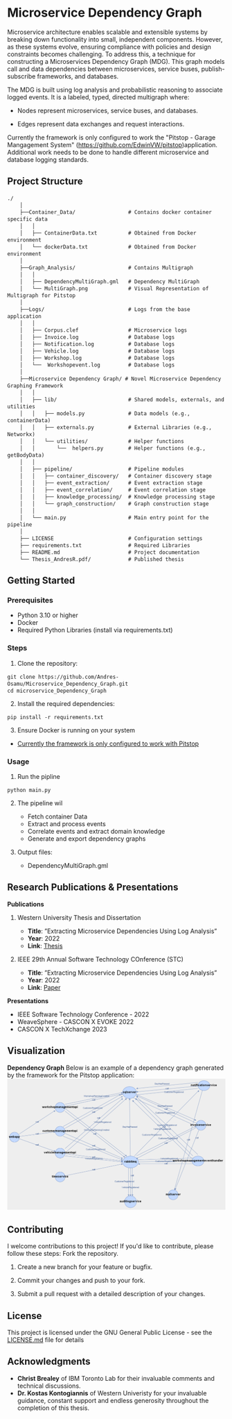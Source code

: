# Microservice Dependency Graph

Microservice architecture enables scalable and extensible systems by breaking down functionality into small, independent components. However, as these systems evolve, ensuring compliance with policies and design constraints becomes challenging. To address this, a technique for constructing a Microservices Dependency Graph (MDG). This graph models call and data dependencies between microservices, service buses, publish-subscribe frameworks, and databases.

The MDG is built using log analysis and probabilistic reasoning to associate logged events. It is a labeled, typed, directed multigraph where:

* Nodes represent microservices, service buses, and databases.

* Edges represent data exchanges and request interactions.

Currently the framework is only configured to work the "Pitstop - Garage Mangagement System" (https://github.com/EdwinVW/pitstop)application. Additional work needs to be done to handle different microservice and database logging standards.

## Project Structure
    ./
        │
        ├──Container_Data/                 # Contains docker container specific data 
        │   │
        │   ├── ContainerData.txt          # Obtained from Docker environment
        │   └── dockerData.txt             # Obtained from Docker environment
        │
        ├──Graph_Analysis/                 # Contains Multigraph 
        │   │
        │   ├── DependencyMultiGraph.gml   # Dependency MultiGraph
        │   └── MultiGraph.png             # Visual Representation of Multigraph for Pitstop
        │ 
        ├──Logs/                           # Logs from the base application
        │   │
        │   ├── Corpus.clef                # Microservice logs
        │   ├── Invoice.log                # Database logs
        │   ├── Notification.log           # Database logs
        │   ├── Vehicle.log                # Database logs
        │   ├── Workshop.log               # Database logs
        │   └──  Workshopevent.log         # Database logs
        │
        ├──Microservice Dependency Graph/ # Novel Microservice Dependency Graphing Framework
        │   │
        │   ├── lib/                       # Shared models, externals, and utilities
        │   │   ├── models.py              # Data models (e.g., containerData)
        │   │   ├── externals.py           # External Libraries (e.g., Networkx)
        │   │   └── utilities/             # Helper functions
        │   │       └──  helpers.py        # Helper functions (e.g., getBodyData)
        │   │
        │   ├── pipeline/                  # Pipeline modules
        │   │   ├── container_discovery/   # Container discovery stage
        │   │   ├── event_extraction/      # Event extraction stage
        │   │   ├── event_correlation/     # Event correlation stage
        │   │   ├── knowledge_processing/  # Knowledge processing stage
        │   │   └── graph_construction/    # Graph construction stage
        │   │
        │   └── main.py                    # Main entry point for the pipeline
        │
        ├── LICENSE                        # Configuration settings
        ├── requirements.txt               # Required Libraries
        ├── README.md                      # Project documentation
        └── Thesis_AndresR.pdf/            # Published thesis

## Getting Started

### Prerequisites

* Python 3.10 or higher
* Docker
* Required Python Libraries (install via requirements.txt)


### Steps
1. Clone the repository:

```
git clone https://github.com/Andres-Osamu/Microservice_Dependency_Graph.git
cd microservice_Dependency_Graph
```

2. Install the required dependencies:
```
pip install -r requirements.txt
```
3. Ensure Docker is running on your system
* [Currently the framework is only configured to work with Pitstop](https://github.com/EdwinVW/pitstop)

### Usage
1. Run the pipline
```
python main.py
```

2. The pipeline wil
    * Fetch container Data
    * Extract and process events
    * Correlate events and extract domain knowledge
    * Generate and export dependency graphs

3. Output files:
    * DependencyMultiGraph.gml 

## Research Publications & Presentations

**Publications**
1. Western University Thesis and Dissertation
    * **Title**: ”Extracting Microservice Dependencies Using Log Analysis”
    * **Year**:  2022
    * **Link**:  [Thesis](https://ir.lib.uwo.ca/etd/8886/)

2. IEEE 29th Annual Software Technology COnference (STC)
    * **Title**: ”Extracting Microservice Dependencies Using Log Analysis”
    * **Year**:  2022
    * **Link**:  [Paper](https://ieeexplore.ieee.org/document/9951030)


**Presentations**
* IEEE Software Technology Conference - 2022
* WeaveSphere - CASCON X EVOKE 2022
* CASCON X TechXchange 2023

## Visualization

**Dependency Graph**
Below is an example of a dependency graph generated by the framework for the Pitstop application:
![screenshot](./GraphAnalysis/MultiGraph.png)



## Contributing

I welcome contributions to this project! If you'd like to contribute, please follow these steps:
Fork the repository.

1. Create a new branch for your feature or bugfix.

2. Commit your changes and push to your fork.

3. Submit a pull request with a detailed description of your changes.



## License

This project is licensed under the GNU General Public License - see the [LICENSE.md](LICENSE.md) file for details

## Acknowledgments

* **Christ Brealey** of IBM Toronto Lab for their invaluable comments and technical discussions.
* **Dr. Kostas Kontogiannis** of Western Univeristy for your invaluable guidance, constant support and endless generosity throughout the completion of this thesis.
